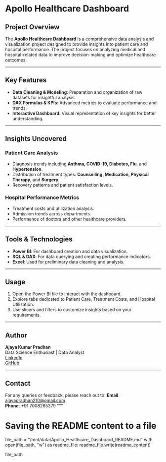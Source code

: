 # Apollo Healthcare Dashboard

## Project Overview

The **Apollo Healthcare Dashboard** is a comprehensive data analysis and visualization project designed to provide insights into patient care and hospital performance. The project focuses on analyzing medical and hospital-related data to improve decision-making and optimize healthcare outcomes.

---

## Key Features

- **Data Cleaning & Modeling**: Preparation and organization of raw datasets for insightful analysis.
- **DAX Formulas & KPIs**: Advanced metrics to evaluate performance and trends.
- **Interactive Dashboard**: Visual representation of key insights for better understanding.

---

## Insights Uncovered

### Patient Care Analysis
- Diagnosis trends including **Asthma, COVID-19, Diabetes, Flu**, and **Hypertension**.
- Distribution of treatment types: **Counselling, Medication, Physical Therapy**, and **Surgery**.
- Recovery patterns and patient satisfaction levels.

### Hospital Performance Metrics
- Treatment costs and utilization analysis.
- Admission trends across departments.
- Performance of doctors and other healthcare providers.

---

## Tools & Technologies

- **Power BI**: For dashboard creation and data visualization.
- **SQL & DAX**: For data querying and creating performance indicators.
- **Excel**: Used for preliminary data cleaning and analysis.

---

## Usage

1. Open the Power BI file to interact with the dashboard.
2. Explore tabs dedicated to Patient Care, Treatment Costs, and Hospital Utilization.
3. Use slicers and filters to customize insights based on your requirements.

---

## Author

**Ajaya Kumar Pradhan**  
Data Science Enthusiast | Data Analyst  
[LinkedIn](https://www.linkedin.com/in/ajaya-pradhan-1945341b0)  
[GitHub](https://github.com/Ajaya210)

---

## Contact

For any queries or feedback, please reach out to:
**Email**: ajayapradhan210@gmail.com  
**Phone**: +91 7008265379
"""

# Saving the README content to a file
file_path = "/mnt/data/Apollo_Healthcare_Dashboard_README.md"
with open(file_path, "w") as readme_file:
    readme_file.write(readme_content)

file_path

